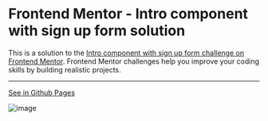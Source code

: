 # Frontend Mentor - Intro component with sign up form solution

This is a solution to the [Intro component with sign up form challenge on Frontend Mentor](https://www.frontendmentor.io/challenges/intro-component-with-signup-form-5cf91bd49edda32581d28fd1). Frontend Mentor challenges help you improve your coding skills by building realistic projects.

---

[See in Github Pages](https://OTF31.github.io/intro-component-with-signup-form/)

![image](https://user-images.githubusercontent.com/75378049/191324097-a827e47c-5617-491a-989b-be418f6f5c01.png)
